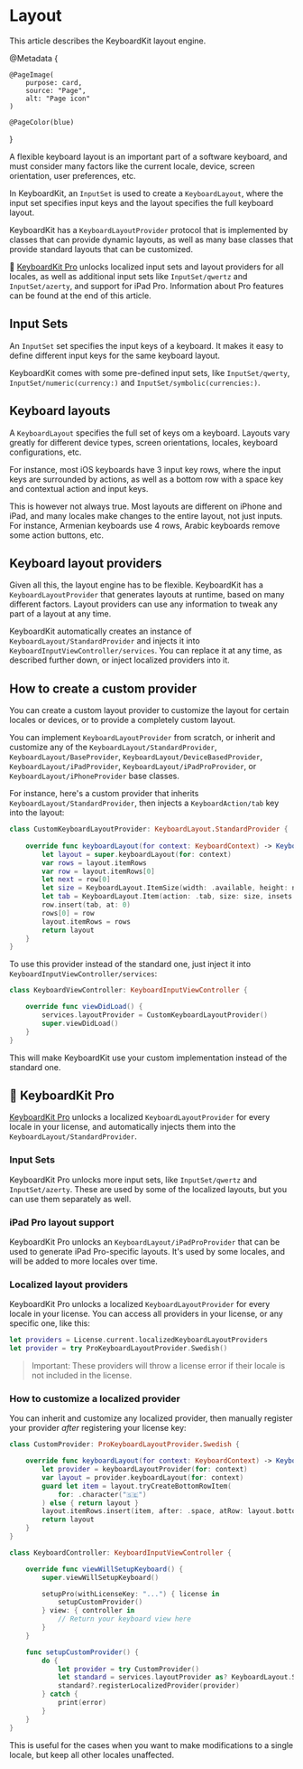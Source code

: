 # Layout

This article describes the KeyboardKit layout engine.

@Metadata {

    @PageImage(
        purpose: card,
        source: "Page",
        alt: "Page icon"
    )

    @PageColor(blue)
}

A flexible keyboard layout is an important part of a software keyboard, and must consider many factors like the current locale, device, screen orientation, user preferences, etc.

In KeyboardKit, an ``InputSet`` is used to create a ``KeyboardLayout``, where the input set specifies input keys and the layout specifies the full keyboard layout.

KeyboardKit has a ``KeyboardLayoutProvider`` protocol that is implemented by classes that can provide dynamic layouts, as well as many base classes that provide standard layouts that can be customized.

👑 [KeyboardKit Pro][Pro] unlocks localized input sets and layout providers for all locales, as well as additional input sets like ``InputSet/qwertz`` and ``InputSet/azerty``, and support for iPad Pro. Information about Pro features can be found at the end of this article.



## Input Sets

An ``InputSet`` set specifies the input keys of a keyboard. It makes it easy to define different input keys for the same keyboard layout.

KeyboardKit comes with some pre-defined input sets, like ``InputSet/qwerty``, ``InputSet/numeric(currency:)`` and ``InputSet/symbolic(currencies:)``.



## Keyboard layouts

A ``KeyboardLayout`` specifies the full set of keys om a keyboard. Layouts vary greatly for different device types, screen orientations, locales, keyboard configurations, etc.

For instance, most iOS keyboards have 3 input key rows, where the input keys are surrounded by actions, as well as a bottom row with a space key and contextual action and input keys.

This is however not always true. Most layouts are different on iPhone and iPad, and many locales make changes to the entire layout, not just inputs. For instance, Armenian keyboards use 4 rows, Arabic keyboards remove some action buttons, etc.



## Keyboard layout providers

Given all this, the layout engine has to be flexible. KeyboardKit has a ``KeyboardLayoutProvider`` that generates layouts at runtime, based on many different factors. Layout providers can use any information to tweak any part of a layout at any time.

KeyboardKit automatically creates an instance of ``KeyboardLayout/StandardProvider`` and injects it into ``KeyboardInputViewController/services``. You can replace it at any time, as described further down, or inject localized providers into it.



## How to create a custom provider

You can create a custom layout provider to customize the layout for certain locales or devices, or to provide a completely custom layout.

You can implement ``KeyboardLayoutProvider`` from scratch, or inherit and customize any of the ``KeyboardLayout/StandardProvider``, ``KeyboardLayout/BaseProvider``, ``KeyboardLayout/DeviceBasedProvider``, ``KeyboardLayout/iPadProvider``, ``KeyboardLayout/iPadProProvider``, or ``KeyboardLayout/iPhoneProvider`` base classes. 

For instance, here's a custom provider that inherits ``KeyboardLayout/StandardProvider``, then injects a ``KeyboardAction/tab`` key into the layout:

```swift
class CustomKeyboardLayoutProvider: KeyboardLayout.StandardProvider {
    
    override func keyboardLayout(for context: KeyboardContext) -> KeyboardLayout {
        let layout = super.keyboardLayout(for: context)
        var rows = layout.itemRows
        var row = layout.itemRows[0]
        let next = row[0]
        let size = KeyboardLayout.ItemSize(width: .available, height: next.size.height)
        let tab = KeyboardLayout.Item(action: .tab, size: size, insets: next.insets)
        row.insert(tab, at: 0)
        rows[0] = row
        layout.itemRows = rows
        return layout
    }
}
```

To use this provider instead of the standard one, just inject it into ``KeyboardInputViewController/services``:

```swift
class KeyboardViewController: KeyboardInputViewController {

    override func viewDidLoad() {
        services.layoutProvider = CustomKeyboardLayoutProvider()
        super.viewDidLoad()
    }
}
```

This will make KeyboardKit use your custom implementation instead of the standard one.



## 👑 KeyboardKit Pro

[KeyboardKit Pro][Pro] unlocks a localized ``KeyboardLayoutProvider`` for every locale in your license, and automatically injects them into the ``KeyboardLayout/StandardProvider``.


### Input Sets

KeyboardKit Pro unlocks more input sets, like ``InputSet/qwertz`` and ``InputSet/azerty``. These are used by some of the localized layouts, but you can use them separately as well.


### iPad Pro layout support

KeyboardKit Pro unlocks an ``KeyboardLayout/iPadProProvider`` that can be used to generate iPad Pro-specific layouts. It's used by some locales, and will be added to more locales over time. 


### Localized layout providers

KeyboardKit Pro unlocks a localized ``KeyboardLayoutProvider`` for every locale in your license. You can access all providers in your license, or any specific one, like this:

```swift
let providers = License.current.localizedKeyboardLayoutProviders
let provider = try ProKeyboardLayoutProvider.Swedish()
```

> Important: These providers will throw a license error if their locale is not included in the license.


### How to customize a localized provider

You can inherit and customize any localized provider, then manually register your provider *after* registering your license key:

```swift
class CustomProvider: ProKeyboardLayoutProvider.Swedish {

    override func keyboardLayout(for context: KeyboardContext) -> KeyboardLayout {
        let provider = keyboardLayoutProvider(for: context)
        var layout = provider.keyboardLayout(for: context)
        guard let item = layout.tryCreateBottomRowItem(
            for: .character("🇸🇪")
        ) else { return layout }
        layout.itemRows.insert(item, after: .space, atRow: layout.bottomRowIndex)
        return layout
    }
}

class KeyboardController: KeyboardInputViewController {

    override func viewWillSetupKeyboard() {
        super.viewWillSetupKeyboard()

        setupPro(withLicenseKey: "...") { license in
            setupCustomProvider()
        } view: { controller in
            // Return your keyboard view here
        }
    }

    func setupCustomProvider() {
        do {
            let provider = try CustomProvider()
            let standard = services.layoutProvider as? KeyboardLayout.StandardProvider
            standard?.registerLocalizedProvider(provider)
        } catch {
            print(error)
        }
    }
}
```

This is useful for the cases when you want to make modifications to a single locale, but keep all other locales unaffected.


[Pro]: https://github.com/KeyboardKit/KeyboardKitPro

